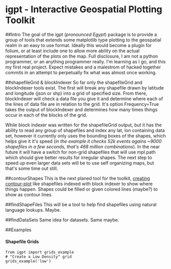 # igpt - Interactive Geospatial Plotting Toolkit
##Intro
The goal of the igpt (*pronounced Egypt*) package is to provide a group of tools that extends some matplotlib type plotting to the geospatial realm in an easy to use format. Ideally this would become a plugin for folium, or at least include one to allow more ability on the actual representation of the plots on the map. Full disclosure, I am not a python programmer, or an anything programmer really. I'm learning as I go, and this my first real project. Expect mistakes and a malestrom of hacked together commits in an attempt to perpetually fix what was almost once working.

##shapefileGrid & blockIndexer
So far only the shapefileGrid and blockIndexer tools exist. The first will break any shapefile drawn by latitude and longitude (json or shp) into a grid of specified size. From there, blockIndexer will check a data file you give it and determine where each of the lines of data file are in relation to the grid. It's option Frequency=True takes the output of blockIndexer and determines how many times things occur in each of the blocks of the grid. 

While block indexer was written for the shapefileGrid output, but it has the ability to read any group of shapefiles and index any lat, lon containing data set, however it currently only uses the bounding boxes of the shapes, which helps give it it's speed (*in the example it checks 52k events agains ~9000 shapefiles in a few seconds, that's 468 million combinations*). In the near future it will have a switch for non-grid shapefiles that will use mpl.path which should give better results for irregular shapes. The next step to speed up even larger data sets will be to use self organizing maps, but that's some time out still.

##contourShapes
This is the next planed tool for the toolkit, [creating contour-plot](http://matplotlib.org/examples/pylab_examples/contour_demo.html) like shapefiles indexed with block indexer to show where things happen. Shapes could be filled or given colored lines (maybe?) to show as contour lines.

##findShapeFiles
This will be a tool to help find shapefiles using natural language lookups. Maybe.

##findDataSets
Same idea for datasets. Same maybe.

##Examples
#### Shapefile Grids
```
from igpt import grids_example
# "Create a Low Density" grid
grids_example('low')
```
